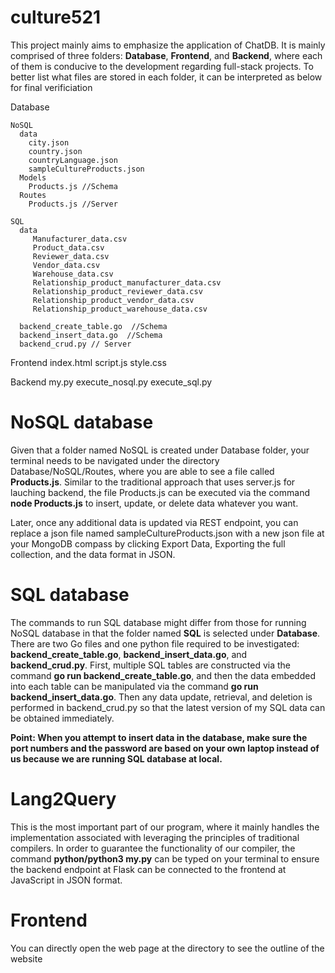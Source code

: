 # culture521
This project mainly aims to emphasize the application of ChatDB. It is mainly comprised of three folders: **Database**, **Frontend**, and **Backend**, where each of them is conducive to the development regarding full-stack projects. To better list what files are stored in each folder, it can be interpreted as below for final verificiation

Database

    NoSQL
      data 
        city.json
        country.json
        countryLanguage.json
        sampleCultureProducts.json
      Models
        Products.js //Schema
      Routes
        Products.js //Server
        
    SQL
      data
         Manufacturer_data.csv
         Product_data.csv
         Reviewer_data.csv
         Vendor_data.csv
         Warehouse_data.csv
         Relationship_product_manufacturer_data.csv
         Relationship_product_reviewer_data.csv
         Relationship_product_vendor_data.csv
         Relationship_product_warehouse_data.csv
         
      backend_create_table.go  //Schema
      backend_insert_data.go  //Schema
      backend_crud.py // Server

Frontend
    index.html
    script.js
    style.css

Backend
   my.py
   execute_nosql.py
   execute_sql.py




# NoSQL database
Given that a folder named NoSQL is created under Database folder, your terminal needs to be navigated under the directory Database/NoSQL/Routes, where you are able to see a file called **Products.js**. Similar to the traditional approach that uses server.js for lauching backend, the file Products.js can be executed via the command **node Products.js** to insert, update, or delete data whatever you want.

Later, once any additional data is updated via REST endpoint, you can replace a json file named sampleCultureProducts.json with a new json file at your MongoDB compass by clicking Export Data, Exporting the full collection, and the data format in JSON. 

# SQL database
The commands to run SQL database might differ from those for running NoSQL database in that the folder named **SQL** is selected under **Database**. There are two Go files and one python file required to be investigated: **backend_create_table.go**, **backend_insert_data.go**, and **backend_crud.py**. First, multiple SQL tables are constructed via the command **go run backend_create_table.go**, and then the data embedded into each table can be manipulated via the command **go run backend_insert_data.go**. Then any data update, retrieval, and deletion is performed in backend_crud.py so that the latest version of my SQL data can be obtained immediately.

**Point: When you attempt to insert data in the database, make sure the port numbers and the password are based on your own laptop instead of us because we are running SQL database at local.**


# Lang2Query
This is the most important part of our program, where it mainly handles the implementation associated with leveraging the principles of traditional compilers. In order to guarantee the functionality of our compiler, the command **python/python3 my.py** can be typed on your terminal to ensure the backend endpoint at Flask can be connected to the frontend at JavaScript in JSON format.  


# Frontend
You can directly open the web page at the directory to see the outline of the website
